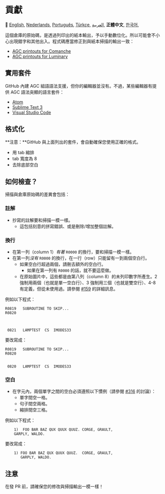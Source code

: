 # 貢獻

:crossed_flags:
[English][EN],
[Nederlands][NL],
[Português][PT_BR],
[Türkçe][TR],
[العربية][AR],
**正體中文**,
[한국어][KO_KR],

[AR]:CONTRIBUTING.ar.md
[EN]:CONTRIBUTING.md
[KO_KR]:CONTRIBUTING.ko_kr.md
[PT_BR]:CONTRIBUTING.pt_br.md
[TR]:CONTRIBUTING.tr.md
[ZH_TW]:CONTRIBUTING.zh_tw.md
[NL]:CONTRIBUTING.nl.md

這個倉庫的原始碼，是透過列印出的紙本輸出，予以手動數位化。所以可能會不小心出現錯字和其他出入。程式碼應當修正到與紙本掃描的輸出一致：

* [AGC printouts for Comanche][8]
* [AGC printouts for Luminary][9]

## 實用套件

GitHub 內建 AGC 組語語法支援，但你的編輯器並沒有。不過，某些編輯器有提供 AGC 語法突顯的語言套件：
- [Atom][5]
- [Sublime Text 3][4]
- [Visual Studio Code][3]

## 格式化
**注意：**GitHub 與上面列出的套件，會自動確保您使用正確的格式。

- 用 tab 縮排
- tab 寬度為 8
- 去除底部空白

## 如何檢查？
掃描與倉庫原始碼的差異會包括：

### 註解
- 抄寫的註解要和掃描一模一樣。
  - 這包括刻意的拼寫錯誤、或是刪除/增加整個註解。

### 換行
- 在第一列（column 1）*有著* `R0000` 的換行，要和掃描一模一樣。
- 在第一列*沒有* `R0000` 的換行，在一行（row）只能留有一到兩個空白行。
  - 如果空白行超過兩個，請刪去額外的空白行。
    - 如果在第一列有 `R0000` 的話，就不要這麼做。
  - 在原始圖片中，這些都是由第八列（column 8）的未列印數字所產生。2 強制用兩個（也就是單一空白行）、3 強制用三個（也就是雙空行）、4-8 有定義，但從未使用過。請參閱 [#159][7] 的詳細訊息。

例如以下程式：
```plain
R0819   SUBROUTINE TO SKIP...
R0820



 0821   LAMPTEST  CS  IMODES33
```
要改寫成：
```plain
R0819   SUBROUTINE TO SKIP...
R0820


 0820   LAMPTEST  CS  IMODES33
```

### 空白
- 在字元內，兩個單字之間的空白必須遵照以下慣例（請參閱 [#316][10] 的討論）：
  - 單字間空一格。
  - 句子間空兩格。
  - 縮排間空三格。

例如以下程式：
```plain
	1)  FOO BAR BAZ QUX QUUX QUUZ. CORGE, GRAULT,
	GARPLY, WALDO.
```
要改寫成：
```plain
	1) FOO BAR BAZ QUX QUUX QUUZ.  CORGE, GRAULT,
	   GARPLY, WALDO.
```

## 注意

在發 PR 前，請確保您的修改與掃描輸出一模一樣！

[0]:https://github.com/chrislgarry/Apollo-11/pull/new/master
[1]:http://www.ibiblio.org/apollo/ScansForConversion/Luminary099/
[2]:http://www.ibiblio.org/apollo/ScansForConversion/Comanche055/
[3]:https://github.com/wopian/agc-assembly
[4]:https://github.com/jimlawton/AGC-Assembly
[5]:https://github.com/Alhadis/language-agc
[6]:https://github.com/wopian/agc-assembly#user-settings
[7]:https://github.com/chrislgarry/Apollo-11/issues/159
[8]:http://www.ibiblio.org/apollo/ScansForConversion/Comanche055/
[9]:http://www.ibiblio.org/apollo/ScansForConversion/Luminary099/
[10]:https://github.com/chrislgarry/Apollo-11/pull/316#pullrequestreview-102892741
